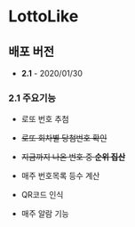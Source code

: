 # LottoLike

## 배포 버전 
 * **2.1**  -  2020/01/30

### 2.1 주요기능

  * 로또 번호 추첨
  
  * ~~로또 회차별 당첨번호 확인~~
  
  * ~~지금까지 나온 번호 중 **순위 집산**~~
  
  * 매주 번호목록 등수 계산
  
  * QR코드 인식
  
  * 매주 알람 기능
